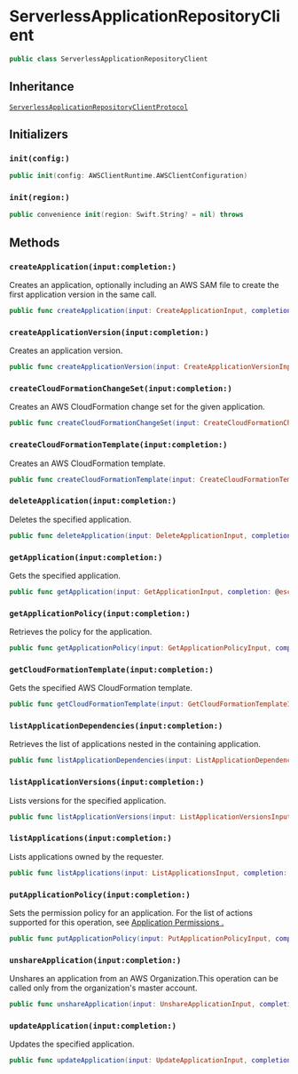 # ServerlessApplicationRepositoryClient

``` swift
public class ServerlessApplicationRepositoryClient 
```

## Inheritance

[`ServerlessApplicationRepositoryClientProtocol`](/aws-sdk-swift/reference/0.x/AWSServerlessApplicationRepository/ServerlessApplicationRepositoryClientProtocol)

## Initializers

### `init(config:)`

``` swift
public init(config: AWSClientRuntime.AWSClientConfiguration) 
```

### `init(region:)`

``` swift
public convenience init(region: Swift.String? = nil) throws 
```

## Methods

### `createApplication(input:completion:)`

Creates an application, optionally including an AWS SAM file to create the first application version in the same call.

``` swift
public func createApplication(input: CreateApplicationInput, completion: @escaping (ClientRuntime.SdkResult<CreateApplicationOutputResponse, CreateApplicationOutputError>) -> Void)
```

### `createApplicationVersion(input:completion:)`

Creates an application version.

``` swift
public func createApplicationVersion(input: CreateApplicationVersionInput, completion: @escaping (ClientRuntime.SdkResult<CreateApplicationVersionOutputResponse, CreateApplicationVersionOutputError>) -> Void)
```

### `createCloudFormationChangeSet(input:completion:)`

Creates an AWS CloudFormation change set for the given application.

``` swift
public func createCloudFormationChangeSet(input: CreateCloudFormationChangeSetInput, completion: @escaping (ClientRuntime.SdkResult<CreateCloudFormationChangeSetOutputResponse, CreateCloudFormationChangeSetOutputError>) -> Void)
```

### `createCloudFormationTemplate(input:completion:)`

Creates an AWS CloudFormation template.

``` swift
public func createCloudFormationTemplate(input: CreateCloudFormationTemplateInput, completion: @escaping (ClientRuntime.SdkResult<CreateCloudFormationTemplateOutputResponse, CreateCloudFormationTemplateOutputError>) -> Void)
```

### `deleteApplication(input:completion:)`

Deletes the specified application.

``` swift
public func deleteApplication(input: DeleteApplicationInput, completion: @escaping (ClientRuntime.SdkResult<DeleteApplicationOutputResponse, DeleteApplicationOutputError>) -> Void)
```

### `getApplication(input:completion:)`

Gets the specified application.

``` swift
public func getApplication(input: GetApplicationInput, completion: @escaping (ClientRuntime.SdkResult<GetApplicationOutputResponse, GetApplicationOutputError>) -> Void)
```

### `getApplicationPolicy(input:completion:)`

Retrieves the policy for the application.

``` swift
public func getApplicationPolicy(input: GetApplicationPolicyInput, completion: @escaping (ClientRuntime.SdkResult<GetApplicationPolicyOutputResponse, GetApplicationPolicyOutputError>) -> Void)
```

### `getCloudFormationTemplate(input:completion:)`

Gets the specified AWS CloudFormation template.

``` swift
public func getCloudFormationTemplate(input: GetCloudFormationTemplateInput, completion: @escaping (ClientRuntime.SdkResult<GetCloudFormationTemplateOutputResponse, GetCloudFormationTemplateOutputError>) -> Void)
```

### `listApplicationDependencies(input:completion:)`

Retrieves the list of applications nested in the containing application.

``` swift
public func listApplicationDependencies(input: ListApplicationDependenciesInput, completion: @escaping (ClientRuntime.SdkResult<ListApplicationDependenciesOutputResponse, ListApplicationDependenciesOutputError>) -> Void)
```

### `listApplicationVersions(input:completion:)`

Lists versions for the specified application.

``` swift
public func listApplicationVersions(input: ListApplicationVersionsInput, completion: @escaping (ClientRuntime.SdkResult<ListApplicationVersionsOutputResponse, ListApplicationVersionsOutputError>) -> Void)
```

### `listApplications(input:completion:)`

Lists applications owned by the requester.

``` swift
public func listApplications(input: ListApplicationsInput, completion: @escaping (ClientRuntime.SdkResult<ListApplicationsOutputResponse, ListApplicationsOutputError>) -> Void)
```

### `putApplicationPolicy(input:completion:)`

Sets the permission policy for an application. For the list of actions supported for this operation, see
<a href="https:​//docs.aws.amazon.com/serverlessrepo/latest/devguide/access-control-resource-based.html#application-permissions">Application
Permissions
.

``` swift
public func putApplicationPolicy(input: PutApplicationPolicyInput, completion: @escaping (ClientRuntime.SdkResult<PutApplicationPolicyOutputResponse, PutApplicationPolicyOutputError>) -> Void)
```

### `unshareApplication(input:completion:)`

Unshares an application from an AWS Organization.This operation can be called only from the organization's master account.

``` swift
public func unshareApplication(input: UnshareApplicationInput, completion: @escaping (ClientRuntime.SdkResult<UnshareApplicationOutputResponse, UnshareApplicationOutputError>) -> Void)
```

### `updateApplication(input:completion:)`

Updates the specified application.

``` swift
public func updateApplication(input: UpdateApplicationInput, completion: @escaping (ClientRuntime.SdkResult<UpdateApplicationOutputResponse, UpdateApplicationOutputError>) -> Void)
```
